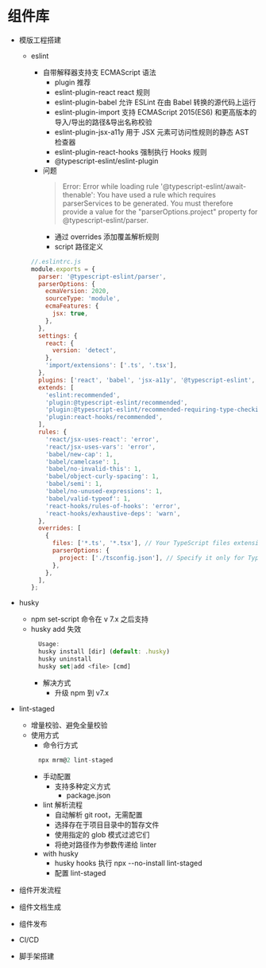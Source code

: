 # 组件库

- 模版工程搭建

  - eslint

    - 自带解释器支持支 ECMAScript 语法
      - plugin 推荐
      - eslint-plugin-react react 规则
      - eslint-plugin-babel 允许 ESLint 在由 Babel 转换的源代码上运行
      - eslint-plugin-import 支持 ECMAScript 2015(ES6) 和更高版本的导入/导出的路径&导出名称校验
      - eslint-plugin-jsx-a11y 用于 JSX 元素可访问性规则的静态 AST 检查器
      - eslint-plugin-react-hooks 强制执行 Hooks 规则
      - @typescript-eslint/eslint-plugin
    - 问题
      > Error: Error while loading rule '@typescript-eslint/await-thenable': You have used a rule which requires parserServices to be generated. You must therefore provide a value for the "parserOptions.project" property for @typescript-eslint/parser.
      - 通过 overrides 添加覆盖解析规则
      - script 路径定义

    ```js
    //.eslintrc.js
    module.exports = {
      parser: '@typescript-eslint/parser',
      parserOptions: {
        ecmaVersion: 2020,
        sourceType: 'module',
        ecmaFeatures: {
          jsx: true,
        },
      },
      settings: {
        react: {
          version: 'detect',
        },
        'import/extensions': ['.ts', '.tsx'],
      },
      plugins: ['react', 'babel', 'jsx-a11y', '@typescript-eslint', 'react-hooks'],
      extends: [
        'eslint:recommended',
        'plugin:@typescript-eslint/recommended',
        'plugin:@typescript-eslint/recommended-requiring-type-checking',
        'plugin:react-hooks/recommended',
      ],
      rules: {
        'react/jsx-uses-react': 'error',
        'react/jsx-uses-vars': 'error',
        'babel/new-cap': 1,
        'babel/camelcase': 1,
        'babel/no-invalid-this': 1,
        'babel/object-curly-spacing': 1,
        'babel/semi': 1,
        'babel/no-unused-expressions': 1,
        'babel/valid-typeof': 1,
        'react-hooks/rules-of-hooks': 'error',
        'react-hooks/exhaustive-deps': 'warn',
      },
      overrides: [
        {
          files: ['*.ts', '*.tsx'], // Your TypeScript files extension
          parserOptions: {
            project: ['./tsconfig.json'], // Specify it only for TypeScript files
          },
        },
      ],
    };
    ```

- husky
  - npm set-script 命令在 v 7.x 之后支持
  - husky add 失效
    ```js
      Usage:
      husky install [dir] (default: .husky)
      husky uninstall
      husky set|add <file> [cmd]
    ```
    - 解决方式
      - 升级 npm 到 v7.x
- lint-staged

  - 增量校验、避免全量校验
  - 使用方式
    - 命令行方式
    ```js
      npx mrm@2 lint-staged
    ```
    - 手动配置
      - 支持多种定义方式
        - package.json
    - lint 解析流程
      - 自动解析 git root，无需配置
      - 选择存在于项目目录中的暂存文件
      - 使用指定的 glob 模式过滤它们
      - 将绝对路径作为参数传递给 linter
    - with husky
      - husky hooks 执行 npx --no-install lint-staged
      - 配置 lint-staged

- 组件开发流程
- 组件文档生成
- 组件发布
- CI/CD
- 脚手架搭建

